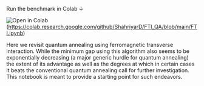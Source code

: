 Run the benchmark in Colab ↓  

![Open in Colab](https://colab.research.google.com/assets/colab-badge.svg)
(https://colab.research.google.com/github/ShahriyarD/FTI_QA/blob/main/FTI.ipynb)

Here we revisit quantum annealing using ferromagnetic transverse interaction. While the minimum gap using this algorithm also seems to be exponentially decreasing (a major generic hurdle for quantum annealing) the extent of its advantage as well as the degrees at which in certain cases it beats the conventional quantum annealing call for further investigation. This notebook is meant to provide a starting point for such endeavors.
